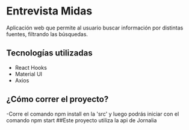# Entrevista Midas
Aplicación web que permite al usuario buscar información por distintas fuentes, filtrando las búsquedas. 

## Tecnologías utilizadas
- React Hooks
- Material UI
- Axios
## ¿Cómo correr el proyecto?
-Corre el comando npm install en la 'src' y luego podrás iniciar con el comando npm start
##Este proyecto utiliza la api de Jornalia
